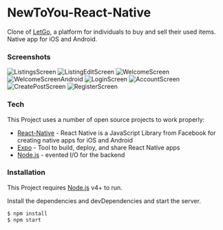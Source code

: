 # NewToYou-React-Native

Clone of [LetGo], a platform for individuals to buy and sell their used items. Native app for iOS and Android.

### Screenshots

![ListingsScreen](https://i.imgur.com/vJ7g3fU.gif)
![ListingEditScreen](https://i.imgur.com/I1ON3OV.gif)
![WelcomeScreen](https://i.imgur.com/ZJ9yBup.png)
![WelcomeScreenAndroid](https://i.imgur.com/MOejsoS.png)
![LoginScreen](https://i.imgur.com/72zBX1g.png)
![AccountScreen](https://i.imgur.com/TBhEm14.png)
![CreatePostScreen](https://i.imgur.com/m2smnqa.png)
![RegisterScreen](https://i.imgur.com/EAkAMEz.png)

### Tech

This Project uses a number of open source projects to work properly:

- [React-Native] - React Native is a JavaScript Library from Facebook for creating native apps for iOS and Android
- [Expo] - Tool to build, deploy, and share React Native apps
- [Node.js] - evented I/O for the backend

### Installation

This Project requires [Node.js](https://nodejs.org/) v4+ to run.

Install the dependencies and devDependencies and start the server.

```sh
$ npm install
$ npm start
```

[react-native]: https://reactnative.dev/
[node.js]: http://nodejs.org
[expo]: https://expo.io/
[letgo]: https://www.letgo.com/en-us
